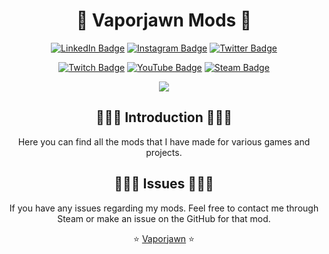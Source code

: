 <div align="Center">

# 👾 Vaporjawn Mods 👾

[![LinkedIn Badge](https://img.shields.io/badge/-LinkedIn-0e76a8?style=flat-square&logo=Linkedin)](https://linkedin.com/in/victorwilliams719) [![Instagram Badge](https://img.shields.io/badge/-Instagram-pink?style=flat-square&logo=Instagram)](https://instagram.com/Vaporjawn) [![Twitter Badge](https://img.shields.io/badge/-Twitter-00c7ff?style=flat-square&logo=Twitter&logoColor=white)](https://twitter.com/Vaporjawn)

[![Twitch Badge](https://img.shields.io/badge/-Twitch-6441a5?style=flat-square&logo=Twitch&logoColor=white)](https://twitch.tv/Vaporjawn) [![YouTube Badge](https://img.shields.io/badge/-YouTube-e00000?style=flat-square&logo=YouTube&logoColor=white)](https://www.youtube.com/channel/UCK6-NQMyD3TREhUFU5Ithlg) [![Steam Badge](https://img.shields.io/badge/-Steam-black?style=flat-square&logo=Steam&logoColor=white)](https://steamcommunity.com/id/vaporjawn)
<br/>

![](https://komarev.com/ghpvc/?username=Vaporjawn-Mods&color=blueviolet&label=Friendly+Visitors&style=plastic)

## 🙇🏾‍♂️ Introduction 🙇🏾‍♂️

Here you can find all the mods that I have made for various games and projects.

## 🤷🏽‍♀️ Issues 🤷🏽‍♀️

If you have any issues regarding my mods.  Feel free to contact me through Steam or make an issue on the GitHub for that mod. 

⭐️ [Vaporjawn](https://github.com/vaporjawn) ⭐️

</div>
